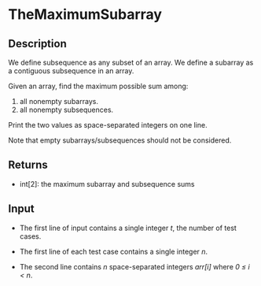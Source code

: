 # TheMaximumSubarray

## Description

We define subsequence as any subset of an array. We define a subarray as a contiguous subsequence in an array.

Given an array, find the maximum possible sum among:

1. all nonempty subarrays.
2. all nonempty subsequences.

Print the two values as space-separated integers on one line.

Note that empty subarrays/subsequences should not be considered. 

## Returns

- int[2]: the maximum subarray and subsequence sums

## Input

- The first line of input contains a single integer _t_, the number of test cases.

- The first line of each test case contains a single integer _n_.
- The second line contains _n_ space-separated integers _arr[i]_ where _0 ≤ i < n_. 
